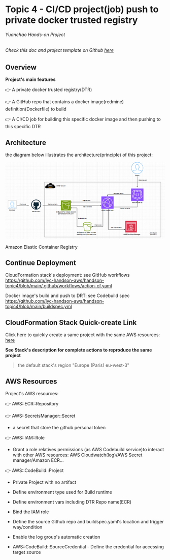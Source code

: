 # Topic 4 - CI/CD project(job) push to private docker trusted registry  

###### Yuanchao Hands-on Project

###### Check this doc and project template on Github  [here](https://github.com/lyc-handson-aws/handson-topic4)

## **Overview** 

**Project's main features**

:point_right:  A private docker trusted registry(DTR)

:point_right:  A  GitHub repo that contains a docker image(redmine) definition(Dockerfile) to build

:point_right: A CI/CD job for building this specific docker image and then pushing to this specific DTR

## **Architecture**

the diagram below illustrates the architecture(principle) of this project:

![](images/1-architecture.png)

Amazon Elastic Container Registry

## Continue Deployment

CloudFormation stack's deployment: see GitHub workflows https://github.com/lyc-handson-aws/handson-topic4/blob/main/.github/workflows/action-cf.yaml

Docker image's build and push to DRT: see Codebuild spec https://github.com/lyc-handson-aws/handson-topic4/blob/main/buildspec.yml

## **CloudFormation Stack Quick-create Link**

Click here to quickly create a same project with the same AWS resources:  [here](https://eu-west-3.console.aws.amazon.com/cloudformation/home?region=eu-west-3#/stacks/create/review?templateURL=https://s3bucket-handson-topic1.s3.eu-west-3.amazonaws.com/CF-template-handson-topic4.yaml)

**See Stack's description for complete actions to reproduce the same project**

> the default stack's region "Europe (Paris) eu-west-3"

## **AWS Resources**

Project's AWS resources:

:point_right: AWS::ECR::Repository

:point_right: AWS::SecretsManager::Secret

- a secret that store the github personal token

:point_right: AWS::IAM::Role

- Grant a role relatives permissions (as AWS Codebuild service)to interact with other AWS resources: AWS Cloudwatch(log)/AWS Secret manager/Amazon ECR...

:point_right: AWS::CodeBuild::Project

- Private Project with no artifact
- Define environment type used for Build runtime
- Define environment vars including DTR Repo name(ECR)  
- Bind the IAM role

- Define the source Github repo and buildspec.yaml's location and trigger way/condition

- Enable the log group's automatic creation

- AWS::CodeBuild::SourceCredential - Define the credential for accessing target source

  
